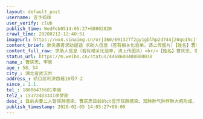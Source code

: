 ```yaml
---
layout: default_post
username: 言予妈咪
user_verify: club
publish_time: WedFeb0514:05:27+08002020
crawl_time: 20200212-12:40:51
imageurl: https://wx4.sinaimg.cn/orj360/691327f2gy1gblhp2d744j20qo1hcjt7.jpg,https://wx2.sinaimg.cn/orj360/691327f2gy1gblhp2q4ezj20qo1hcwgf.jpg,https://wx3.sinaimg.cn/orj360/691327f2gy1gblhp319vcj21vs1okdm2.jpg,https://wx3.sinaimg.cn/orj360/691327f2gy1gblhp3drh0j21oo2j845l.jpg
content_brief: 肺炎患者求助超话 求助人信息（若有相关化验单，请上传图片）【姓名】曹庆忠、李丽【年龄】58、54【所在城市】湖北省武汉市【所在小区、社区】硚口区利济西巷18号7-2【患病时间】2.1.【联系方式】18086476681李丽【其他紧急联系人】15172403331李梦甜【病情描述】 目前夫妻二人皆双肺感染 ...全文
content_full_raw: 求助人信息（若有相关化验单，请上传图片）<br/>【姓名】曹庆忠、李丽<br/>【年龄】58、54<br/>【所在城市】湖北省武汉市<br/>【所在小区、社区】硚口区利济西巷18号7-2<br/>【患病时间】2.1.<br/>【联系方式】18086476681李丽<br/>【其他紧急联系人】15172403331李梦甜<br/>【病情描述】目前夫妻二人皆双肺感染，曹庆忠目前的ct显示双肺感染、双肺肺气肿伴肺大疱形成、纵横淋巴结增多、左心室增大、主动脉及冠脉管壁钙化。血向显示：中性细胞上升、淋巴细胞嗜酸细胞网织红细胞降低。基础疾病有：心脏有一根血管堵了97%就装了一个支架。高血压有18年，小脑两边硬塞。李丽目前ct显示左肺上页右肺下页有淡薄小片影。发病的时间：曹庆忠症状始于2月1日值班回家途中自觉心里不舒服，口含丹参滴丸，才走到家楼下，步行时有胸闷气短症状，当日体温不稳定，2月2日第一次量体温为37.8℃，过了一小时复量后体温增至38.5℃，于是立刻前往同济做ct及血向诊断，医生当即建议住院到由于医院无无法收治入院，截止目前曹庆忠情况十分危急无法行走无法离开氧气，喘的非常厉害。李丽为曹庆忠亲密接触者，双肺已显示感染但并没有给予试剂盒检测，让其自行回家隔离。目前无发热有咳嗽症状。且实际已感染。恳请工作人员予以帮助！真实求助希望可以住院治疗！<adata-url="http://t.cn/R2WxQOQ"href="http://weibo.com/p/1001018008642010000000000"data-hide=""><spanclass='url-icon'><imgstyle='width:1rem;height:1rem'src='https://h5.sinaimg.cn/upload/2015/09/25/3/timeline_card_small_location_default.png'></span><spanclass="surl-text">武汉</span></a>
status_url: https://m.weibo.cn/status/4468608400800038
name_: 曹庆忠、李丽
age_: 58、54
city_: 湖北省武汉市
address_: 硚口区利济西巷18号7-2
since_: 2.1.
tel_: 18086476681李丽
tel2_: 15172403331李梦甜
desc_: 目前夫妻二人皆双肺感染，曹庆忠目前的ct显示双肺感染、双肺肺气肿伴肺大疱形成、纵横淋巴结增多、左心室增大、主动脉及冠脉管壁钙化。血向显示中性细胞上升、淋巴细胞嗜酸细胞网织红细胞降低。基础疾病有心脏有一根血管堵了97%就装了一个支架。高血压有18年，小脑两边硬塞。李丽目前ct显示左肺上页右肺下页有淡薄小片影。发病的时间曹庆忠症状始于2月1日值班回家途中自觉心里不舒服，口含丹参滴丸，才走到家楼下，步行时有胸闷气短症状，当日体温不稳定，2月2日第一次量体温为37.8℃，过了一小时复量后体温增至38.5℃，于是立刻前往同济做ct及血向诊断，医生当即建议住院到由于医院无无法收治入院，截止目前曹庆忠情况十分危急无法行走无法离开氧气，喘的非常厉害。李丽为曹庆忠亲密接触者，双肺已显示感染但并没有给予试剂盒检测，让其自行回家隔离。目前无发热有咳嗽症状。且实际已感染。恳请工作人员予以帮助！真实求助希望可以住院治疗！<adata-url="http//t.cn/R2WxQOQ"href="http//weibo.com/p/1001018008642010000000000"data-hide=""><spanclass='url-icon'><imgstyle='width1rem;height1rem'src='https//h5.sinaimg.cn/upload/2015/09/25/3/timeline_card_small_location_default.png'></span><spanclass="surl-text">武汉</span></a>
publish_timestamp: 2020-02-05 14:05:27+08:00
---
```

